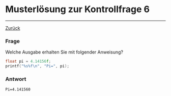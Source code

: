 # Musterlösung zur Kontrollfrage 6
---
[Zurück](README.md)

### Frage
Welche Ausgabe erhalten Sie mit folgender Anweisung?
```c
float pi = 4.14156f;
printf("%s%f\n", "Pi=", pi);
```

### Antwort
`Pi=4.141560`
